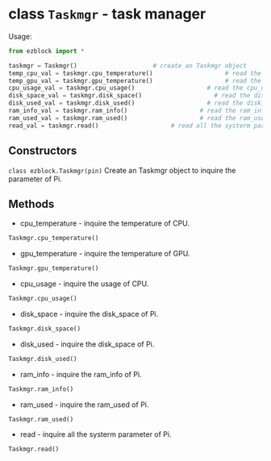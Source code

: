# class `Taskmgr` - task manager

Usage:
```python
from ezblock import *

taskmgr = Taskmgr()                     # create an Taskmgr object 
temp_cpu_val = taskmgr.cpu_temperature()                    # read the temperature of CPU
temp_gpu_val = taskmgr.gpu_temperature()                    # read the temperature of GPU
cpu_usage_val = taskmgr.cpu_usage()                    # read the cpu_usage
disk_space_val = taskmgr.disk_space()                    # read the disk_space
disk_used_val = taskmgr.disk_used()                    # read the disk_used
ram_info_val = taskmgr.ram_info()                    # read the ram_info
ram_used_val = taskmgr.ram_used()                    # read the ram_used
read_val = taskmgr.read()                    # read all the systerm parameter of Pi
```
## Constructors
```class ezblock.Taskmgr(pin)```
Create an Taskmgr object to inquire the parameter of Pi.

## Methods
- cpu_temperature - inquire the temperature of CPU.
```python
Taskmgr.cpu_temperature()
```
- gpu_temperature - inquire the temperature of GPU.
```python
Taskmgr.gpu_temperature()
```
- cpu_usage - inquire the usage of CPU.
```python
Taskmgr.cpu_usage()
```
- disk_space - inquire the disk_space of Pi.
```python
Taskmgr.disk_space()
```
- disk_used - inquire the disk_space of Pi.
```python
Taskmgr.disk_used()
```
- ram_info - inquire the ram_info of Pi.
```python
Taskmgr.ram_info()
```
- ram_used - inquire the ram_used of Pi.
```python
Taskmgr.ram_used()
```
- read - inquire all the systerm parameter of Pi.
```python
Taskmgr.read()
```